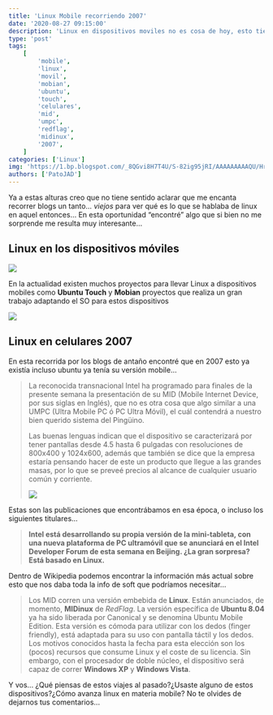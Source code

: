 ```yaml
---
title: 'Linux Mobile recorriendo 2007'
date: '2020-08-27 09:15:00'
description: 'Linux en dispositivos moviles no es cosa de hoy, esto tiene mucho tiempo y queremos ver su estatus en 2007'
type: 'post'
tags:
    [
        'mobile',
        'linux',
        'movil',
        'mobian',
        'ubuntu',
        'touch',
        'celulares',
        'mid',
        'umpc',
        'redflag',
        'midinux',
        '2007',
    ]
categories: ['Linux']
img: 'https://1.bp.blogspot.com/_8QGvi8H7T4U/S-82ig95jRI/AAAAAAAAAQU/HrKte7njkrk/s1600/mid.jpg'
authors: ['PatoJAD']
---
```


Ya a estas alturas creo que no tiene sentido aclarar que me encanta recorrer blogs un tanto… _viejos_ para ver qué es lo que se hablaba de linux en aquel entonces… En esta oportunidad “encontré” algo que si bien no me sorprende me resulta muy interesante…

## Linux en los dispositivos móviles

![](https://liliputing.com/wp-content/uploads/2020/07/mobian-700x453.jpg)

En la actualidad existen muchos proyectos para llevar Linux a dispositivos mobiles como **Ubuntu Touch** y **Mobian** proyectos que realiza un gran trabajo adaptando el SO para estos dispositivos

![](https://cloud.addictivetips.com/wp-content/uploads/2017/09/touch.jpg)

## Linux en celulares 2007

En esta recorrida por los blogs de antaño encontré que en 2007 esto ya existía incluso ubuntu ya tenía su versión mobile…

> La reconocida transnacional Intel ha programado para finales de la presente semana la presentación de su MID (Mobile Internet Device, por sus siglas en Inglés), que no es otra cosa que algo similar a una UMPC (Ultra Mobile PC ó PC Ultra Móvil), el cuál contendrá a nuestro bien querido sistema del Pingüino.
>
> Las buenas lenguas indican que el dispositivo se caracterizará por tener pantallas desde 4.5 hasta 6 pulgadas con resoluciones de 800x400 y 1024x600, además que también se dice que la empresa estaría pensando hacer de este un producto que llegue a las grandes masas, por lo que se preveé precios al alcance de cualquier usuario común y corriente.
>
> ![](http://3.bp.blogspot.com/_LywfR9febDg/RiQ0JyRNJEI/AAAAAAAAABk/gyJjG5HJx5w/s320/intel.jpg)

Estas son las publicaciones que encontrábamos en esa época, o incluso los siguientes titulares…

> **Intel está desarrollando su propia versión de la mini-tableta, con una nueva plataforma de PC ultramóvil que se anunciará en el Intel Developer Forum de esta semana en Beijing. ¿La gran sorpresa? Está basado en Linux.**

Dentro de Wikipedia podemos encontrar la información más actual sobre esto que nos daba toda la info de soft que podríamos necesitar…

> Los MID corren una versión embebida de **Linux**. Están anunciados, de momento, **MIDinux** de _RedFlag_. La versión específica de **Ubuntu 8.04** ya ha sido liberada por Canonical y se denomina Ubuntu Mobile Edition. Esta versión es cómoda para utilizar con los dedos (finger friendly), está adaptada para su uso con pantalla táctil y los dedos. Los motivos conocidos hasta la fecha para esta elección son los (pocos) recursos que consume Linux y el coste de su licencia. Sin embargo, con el procesador de doble núcleo, el dispositivo será capaz de correr **Windows XP** y **Windows Vista**.

Y vos... ¿Qué piensas de estos viajes al pasado?¿Usaste alguno de estos dispositivos?¿Cómo avanza linux en materia mobile? No te olvides de dejarnos tus comentarios...
